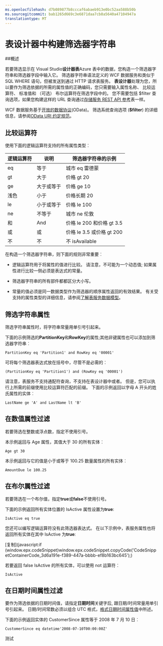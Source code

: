 ```yaml
---
ms.openlocfilehash: d7b089877b8cccaf6abaeb913e0bc52aa588b50b
ms.sourcegitcommit: bab1265d669c3e6871daa7cb8a5640a47104947a
translationtype: MT
---
```

<properties 
   pageTitle="表设计器中构建筛选器字符串"
   description="表设计器中构建筛选器字符串"
   services="visual-studio-online"
   documentationCenter="na"
   authors="kempb"
   manager="douge"
   editor="tlee" />
<tags 
   ms.service="storage"
   ms.devlang="multiple"
   ms.topic="article"
   ms.tgt_pltfrm="na"
   ms.workload="na"
   ms.date="08/24/2015"
   ms.author="kempb" />

# 表设计器中构建筛选器字符串

##概述

若要筛选显示在 Visual Studio**设计器表**Azure 表中的数据，您构造一个筛选器字符串和筛选器字段中输入它。 筛选器字符串语法定义的 WCF 数据服务和类似于 SQL WHERE 语句，但被发送到通过 HTTP 请求表服务。 **表设计器**处理为您，所以要作为筛选依据的所需的属性值的正确编码，您只需要输入属性名称、 比较运算符、 标准值和 （可选） 布尔运算符在筛选字段中的。 您不需要包括 $filter 查询选项，如果您构建这样的 URL 查询通过[存储服务 REST API 参考](http://go.microsoft.com/fwlink/p/?LinkId=400447)表一样。

WCF 数据服务基于[开放的数据协议](http://go.microsoft.com/fwlink/p/?LinkId=214805)(OData)。 筛选系统查询选项 (**$filter**) 的详细信息，请参阅[OData URI 约定规范](http://go.microsoft.com/fwlink/p/?LinkId=214806)。

## 比较运算符

使用下面的逻辑运算符支持的所有属性类型︰

|逻辑运算符|说明|筛选器字符串的示例|
|---|---|---|
|eq|等于|城市 eq 雷德蒙|
|gt|大于|价格 gt 20|
|ge|大于或等于|价格 ge 10|
|浅色|小于|价格长期 20|
|le|小于或等于|价格 le 100|
|ne|不等于|城市 ne 伦敦|
| 和 |And|价格 le 200 和价格 gt 3.5|
|或|或|价格 le 3.5 或价格 gt 200|
|不|不|不 isAvailable|

在构造一个筛选器字符串，则下面的规则非常重要︰

- 逻辑运算符用于将属性的值进行比较。 请注意，不可能为一个动态值; 如果属性进行比较一侧必须是表达式的常量。

- 筛选器字符串的所有部件都都区分大小写。

- 常量的值必须是同一数据类型作为筛选器的顺序属性返回的有效结果。 有关受支持的属性类型的详细信息，请参阅[了解表服务数据模型](http://go.microsoft.com/fwlink/p/?LinkId=400448)。

## 筛选字符串属性

筛选字符串属性时，将字符串常量用单引号引起来。

下面的示例筛选的**PartitionKey**和**RowKey**的属性;其他非键属性也可以添加到筛选器字符串︰

    PartitionKey eq 'Partition1' and RowKey eq '00001'


可将每个筛选器表达式放在括号中，尽管不是必需的︰

    (PartitionKey eq 'Partition1') and (RowKey eq '00001')


请注意，表服务不支持通配符查询，不支持在表设计器中或者。 但是，您可以执行上所需的前缀使用比较运算符匹配的前缀。 下面的示例返回以字母 A 开头的姓氏属性的实体︰

    LastName ge 'A' and LastName lt 'B'

## 在数值属性过滤

若要筛选在整数或浮点数，指定不使用引号。

本示例返回与 Age 属性，其值大于 30 的所有实体︰

    Age gt 30


本示例返回与它的值是小于或等于 100.25 数量属性的所有实体︰

    AmountDue le 100.25

## 在布尔属性过滤

若要筛选在一个布尔值，指定**true**或**false**不使用引号。

下面的示例返回所有实体位置的 IsActive 属性设置为**true**:

    IsActive eq true

您还可以编写逻辑运算符没有此筛选器表达式。 在以下示例中，表服务属性也将返回所有实体在其中 IsActive 为**true**:

[复制](javascript:if (window.epx.codeSnippet)window.epx.codeSnippet.copyCode('CodeSnippetContainerCode_3d6a191e-f389-447a-bbbb-ef8b163bc645');)

若要返回 false IsActive 的所有实体，可以使用 not 运算符︰

    IsActive

## 在日期时间属性过滤

要作为筛选依据的日期时间值，请指定**日期时间**关键字后, 跟日期/时间常量用单引号引起来。 日期/时间常数必须以组合 UTC 格式，[格式日期时间属性值](http://go.microsoft.com/fwlink/p/?LinkId=400449)中所述。

下面的示例返回实体的 CustomerSince 属性等于 2008 年 7 月 10 日︰

    CustomerSince eq datetime'2008-07-10T00:00:00Z'

测试
